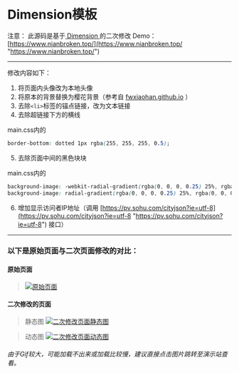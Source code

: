 # Dimension模板
注意：
此源码是基于[ Dimension ](https://html5up.net/dimension " Dimension ")的二次修改
Demo：[https://www.nianbroken.top/](https://www.nianbroken.top/ "https://www.nianbroken.top/")

------------
修改内容如下：
1. 将页面内头像改为本地头像
2. 将原本的背景替换为樱花背景（参考自 [fwxiaohan.github.io](https://github.com/fwxiaohan/fwxiaohan.github.io "fwxiaohan.github.io") ）
3. 去除`<li>`标签的锚点链接，改为文本链接
4. 去除超链接下方的横线

main.css内的
```css
border-bottom: dotted 1px rgba(255, 255, 255, 0.5);
```
5. 去除页面中间的黑色块块

main.css内的
```css
background-image: -webkit-radial-gradient(rgba(0, 0, 0, 0.25) 25%, rgba(0, 0, 0, 0) 55%);
background-image: radial-gradient(rgba(0, 0, 0, 0.25) 25%, rgba(0, 0, 0, 0) 55%);
```
6. 增加显示访问者IP地址（调用 [https://pv.sohu.com/cityjson?ie=utf-8](https://pv.sohu.com/cityjson?ie=utf-8 "https://pv.sohu.com/cityjson?ie=utf-8") 接口）

------------

### 以下是原始页面与二次页面修改的对比：
#### 原始页面
> [![原始页面](https://pan.nianbroken.top/view.php/e2941e885d620023805e323638c2f83b.png "原始页面")](https://html5up.net/dimension "原始页面")

#### 二次修改的页面
> 静态图
[![二次修改页面静态图](https://pan.nianbroken.top/view.php/4196f84217fdea99e203b0f4686c3e9f.png "二次修改页面静态图")](https://www.nianbroken.top "二次修改页面静态图")

> 动态图
[![二次修改页面动态图](https://pan.nianbroken.top/view.php/af275eb41c85655550b4ede8b4215535.gif "二次修改页面动态图")](https://www.nianbroken.top "二次修改页面动态图")
###### 由于Gif较大，可能加载不出来或加载比较慢，建议直接点击图片跳转至演示站查看。
